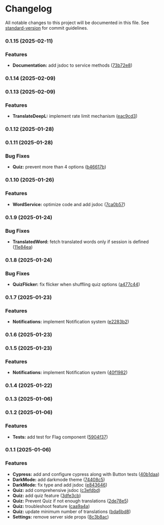 # Changelog

All notable changes to this project will be documented in this file. See [standard-version](https://github.com/conventional-changelog/standard-version) for commit guidelines.

### 0.1.15 (2025-02-11)


### Features

* **Documentation:** add jsdoc to service methods ([73b72e8](https://github.com/aghyadallogie/Persodict/commit/73b72e820555d5d18f4c3d0583c0cce882b1647b))

### 0.1.14 (2025-02-09)

### 0.1.13 (2025-02-09)


### Features

* **TranslateDeepL:** implement rate limit mechanism ([eac9cd3](https://github.com/aghyadallogie/Persodict/commit/eac9cd36bad35d458f6672654edf92c8a6cf81af))

### 0.1.12 (2025-01-28)

### 0.1.11 (2025-01-28)


### Bug Fixes

* **Quiz:** prevent more than 4 options ([b46617b](https://github.com/aghyadallogie/Persodict/commit/b46617b0068f9d78fd14f2f8c3945b6a0c60b82c))

### 0.1.10 (2025-01-26)


### Features

* **WordService:** optimize code and add jsdoc ([7ca0b57](https://github.com/aghyadallogie/Persodict/commit/7ca0b57bda41cd4a89f5d00a3691217a8f38ac0b))

### 0.1.9 (2025-01-24)


### Bug Fixes

* **TranslatedWord:** fetch translated words only if session is defined ([11e84ea](https://github.com/aghyadallogie/Persodict/commit/11e84ea825e20b4e3289d7f7ba3fdb2f23984331))

### 0.1.8 (2025-01-24)


### Bug Fixes

* **QuizFlicker:** fix flicker when shuffling quiz options ([a477c44](https://github.com/aghyadallogie/Persodict/commit/a477c440774de83dc3462a59705e2c9f999f2965))

### 0.1.7 (2025-01-23)


### Features

* **Notifications:** implement Notification system ([e2283b2](https://github.com/aghyadallogie/Persodict/commit/e2283b2db18c8380aa6d654411f5949b9eda6cc3))

### 0.1.6 (2025-01-23)

### 0.1.5 (2025-01-23)


### Features

* **Notifications:** implement Notification system ([40f1982](https://github.com/aghyadallogie/Persodict/commit/40f19824137395a6c971427b64509c7a72901595))

### 0.1.4 (2025-01-22)

### 0.1.3 (2025-01-06)

### 0.1.2 (2025-01-06)


### Features

* **Tests:** add test for Flag component ([5904f37](https://github.com/aghyadallogie/Persodict/commit/5904f373eb8f46ec9046fa3fa8db8c383ae2b584))

### 0.1.1 (2025-01-06)


### Features

* **Cypress:** add and configure cypress along with Button tests ([40b1daa](https://github.com/aghyadallogie/Persodict/commit/40b1daaa584b9141deba6e351028a604c7d6a8e7))
* **DarkMode:** add darkmode theme ([74408c5](https://github.com/aghyadallogie/Persodict/commit/74408c50d349e5037f9b4e0d5b8cd0ebd604b298))
* **DarkMode:** fix type and add jsdoc ([e843646](https://github.com/aghyadallogie/Persodict/commit/e843646a5b548646428151dc1ee24a3cc82969c8))
* **Quiz:** add comprehensive jsdoc ([c3efdbd](https://github.com/aghyadallogie/Persodict/commit/c3efdbdf56f808130d940065e414a94ea1163f66))
* **Quiz:** add quiz feature ([3dfe3cb](https://github.com/aghyadallogie/Persodict/commit/3dfe3cb22d612089e2723be3f0e5be872783f675))
* **Quiz:** Prevent Quiz if not enough translations ([2de78e5](https://github.com/aghyadallogie/Persodict/commit/2de78e5f9164c5171ae44645eef462ebfc573883))
* **Quiz:** troubleshoot feature ([caa9a4a](https://github.com/aghyadallogie/Persodict/commit/caa9a4a4baaca2dd31418f5db787f9a793c6e4a3))
* **Quiz:** update minimum number of translations ([bda6bd8](https://github.com/aghyadallogie/Persodict/commit/bda6bd8c24d271bd8557e710408312a804c49e6f))
* **Settings:** remove server side props ([8c3b8ac](https://github.com/aghyadallogie/Persodict/commit/8c3b8ac414286950a3294535993c1a7bdd604114))

